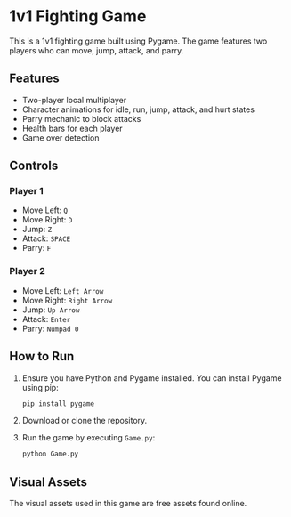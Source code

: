 # 1v1 Fighting Game

This is a 1v1 fighting game built using Pygame. The game features two players who can move, jump, attack, and parry.

## Features

- Two-player local multiplayer
- Character animations for idle, run, jump, attack, and hurt states
- Parry mechanic to block attacks
- Health bars for each player
- Game over detection

## Controls

### Player 1
- Move Left: `Q`
- Move Right: `D`
- Jump: `Z`
- Attack: `SPACE`
- Parry: `F`

### Player 2
- Move Left: `Left Arrow`
- Move Right: `Right Arrow`
- Jump: `Up Arrow`
- Attack: `Enter`
- Parry: `Numpad 0`

## How to Run

1. Ensure you have Python and Pygame installed. You can install Pygame using pip:
    ```sh
    pip install pygame
    ```

2. Download or clone the repository.

3. Run the game by executing `Game.py`:
    ```sh
    python Game.py
    ```

## Visual Assets

The visual assets used in this game are free assets found online.
